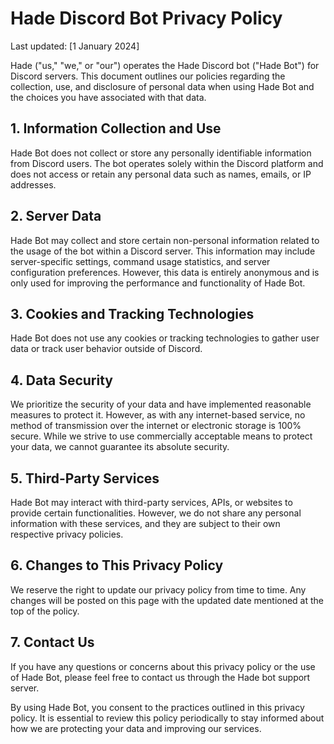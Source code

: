 # Hade Discord Bot Privacy Policy

Last updated: [1 January 2024]

Hade ("us," "we," or "our") operates the Hade Discord bot ("Hade Bot") for Discord servers. This document outlines our policies regarding the collection, use, and disclosure of personal data when using Hade Bot and the choices you have associated with that data.

## 1. Information Collection and Use

Hade Bot does not collect or store any personally identifiable information from Discord users. The bot operates solely within the Discord platform and does not access or retain any personal data such as names, emails, or IP addresses.

## 2. Server Data

Hade Bot may collect and store certain non-personal information related to the usage of the bot within a Discord server. This information may include server-specific settings, command usage statistics, and server configuration preferences. However, this data is entirely anonymous and is only used for improving the performance and functionality of Hade Bot.

## 3. Cookies and Tracking Technologies

Hade Bot does not use any cookies or tracking technologies to gather user data or track user behavior outside of Discord.

## 4. Data Security

We prioritize the security of your data and have implemented reasonable measures to protect it. However, as with any internet-based service, no method of transmission over the internet or electronic storage is 100% secure. While we strive to use commercially acceptable means to protect your data, we cannot guarantee its absolute security.

## 5. Third-Party Services

Hade Bot may interact with third-party services, APIs, or websites to provide certain functionalities. However, we do not share any personal information with these services, and they are subject to their own respective privacy policies.

## 6. Changes to This Privacy Policy

We reserve the right to update our privacy policy from time to time. Any changes will be posted on this page with the updated date mentioned at the top of the policy.

## 7. Contact Us

If you have any questions or concerns about this privacy policy or the use of Hade Bot, please feel free to contact us through the Hade bot support server.

By using Hade Bot, you consent to the practices outlined in this privacy policy. It is essential to review this policy periodically to stay informed about how we are protecting your data and improving our services.
